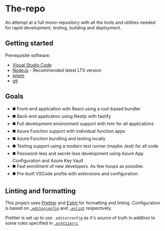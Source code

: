 # The-repo

An attempt at a full mono-repository with all the tools and utilities needed for rapid development, testing, building and deployment.

## Getting started

Prerequisite software:

- [Visual Studio Code](https://code.visualstudio.com)
- [NodeJs](https://nodejs.org/en) - Recommended latest LTS version
- [pnpm](https://pnpm.io/installation)
- [git](https://git-scm.com/downloads)

## Goals

- ◼️ Front-end application with React using a rust-based bundler
- ◼️ Back-end application using Nestjs with fastify
- ◼️ Full development environment support with hmr for all applications
- ◼️ Azure Function support with individual function apps
- ◼️ Azure Function bundling and testing locally
- ◼️ Testing support using a modern test runner (maybe Jest) for all code
- ◼️ Password-less and secret-less development using Azure App Configuration and Azure Key Vault
- ◼️ Fast enrollment of new developers. As few hoops as possible.
- ◼️ Pre-built VSCode profile with extensions and configuration.

## Linting and formatting

This project uses [Prettier](https://prettier.io) and [Eslint](https://eslint.org) for formatting and linting. Configuration is based on [`.editorconfig`](./.editorconfig) and [`.eslint`](./.eslint) respectively.

Prettier is set up to use `.editorconfig` as it's source of truth in addition to some rules specified in [`.prettierrc`](./.prettierrc)
